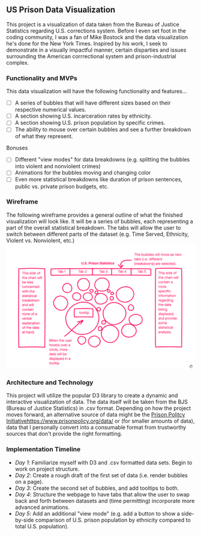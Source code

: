 ## US Prison Data Visualization
This project is a visualization of data taken from the Bureau of Justice Statistics regarding U.S. corrections system. Before I even set foot in the coding
community, I was a fan of Mike Bostock and the data visualization he's done for the New York Times. Inspired by his work, I seek to demonstrate
in a visually impactful manner, certain disparties and issues surrounding the American corrrectional system and prison-industrial complex. 
### Functionality and MVPs 
This data visualization will have the following functionality and features...
- [ ] A series of bubbles that will have different sizes based on their respective numerical values.
- [ ] A section showing U.S. incarceration rates by ethnicity.
- [ ] A section showing U.S. prison population by specific crimes.
- [ ] The ability to mouse over certain bubbles and see a further breakdown of what they represent.
  
Bonuses
- [ ] Different "view modes" for data breakdowns (e.g. splitting the bubbles into violent and nonviolent crimes)
- [ ] Animations for the bubbles moving and changing color
- [ ] Even more statistical breakdowns like duration of prison sentences, public vs. private prison budgets, etc. 
### Wireframe 
The following wireframe provides a general outline of what the finished visualization will look like. It will be a series of bubbles, each representing
a part of the overall statistical breakdown. The tabs will allow the user to switch between different parts of the dataset (e.g. Time Served, Ethnicity, Violent vs. Nonviolent, etc.)
![wireframe](https://github.com/svkratzer/USPrisonDataVisualization/blob/master/readme_images/wireframe.png)
### Architecture and Technology 
This project will utilize the popular D3 library to create a dynamic and interactive visualization of data. The data itself will be taken from the BJS (Bureau of Justice Statistics)
in .csv format. Depending on how the project moves forward, an alternative source of data might be the [Prison Politcy Initiative]()https://www.prisonpolicy.org/data/
or (for smaller amounts of data), data that I personally convert into a consumable format from trustworthy sources that don't provide the right formatting. 
### Implementation Timeline
* *Day 1*: Familiarize myself with D3 and .csv formatted data sets. Begin to work on project structure.
* *Day 2*: Create a rough draft of the first set of data (i.e. render bubbles on a page).
* *Day 3*: Create the second set of bubbles, and add tooltips to both.
* *Day 4*: Structure the webpage to have tabs that allow the user to swap back and forth between datasets and (time permitting) incorporate more advanced animations.
* *Day 5*: Add an additional "view mode" (e.g. add a button to show a side-by-side comparison of U.S. prison population by ethnicity compared to total U.S. population).
